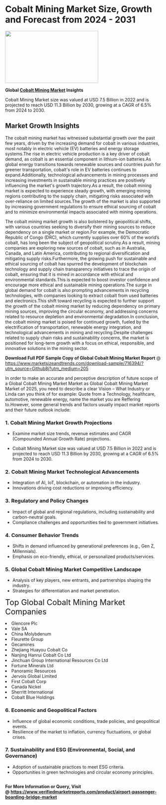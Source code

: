 <H1>Cobalt Mining Market Size, Growth and Forecast from 2024 - 2031</H1><img class="aligncenter size-medium wp-image-584254" src="https://thirdeyenews.in/wp-content/uploads/2024/09/Global-Market-Research-300x168.jpeg" alt="" width="300" height="168" /><p><strong>Global&nbsp;<a href="https://www.marketsizeandtrends.com/download-sample/716394/?utm_source=Github8j?utm_medium=205">Cobalt Mining Market</a> Insights</strong></p><p>Cobalt Mining Market size was valued at USD 7.5 Billion in 2022 and is projected to reach USD 11.3 Billion by 2030, growing at a CAGR of 6.5% from 2024 to 2030.</p><p><h2>Market Growth Insights</h2> <p>The cobalt mining market has witnessed substantial growth over the past few years, driven by the increasing demand for cobalt in various industries, most notably in electric vehicle (EV) batteries and energy storage systems.The rise in electric vehicle production is a key driver of cobalt demand, as cobalt is an essential component in lithium-ion batteries.As global energy transitions towards renewable sources and countries push for greener transportation, cobalt's role in EV batteries continues to expand.Additionally, technological advancements in mining processes and increasing investments in sustainable mining practices are positively influencing the market's growth trajectory.As a result, the cobalt mining market is expected to experience steady growth, with emerging mining regions contributing to the supply chain, mitigating risks associated with over-reliance on limited sources.The growth of the market is also supported by increasing government regulations to ensure ethical sourcing of cobalt and to minimize environmental impacts associated with mining operations. </p> <p>The cobalt mining market growth is also bolstered by geopolitical shifts, with various countries seeking to diversify their mining sources to reduce dependency on a single market or region.For example, the Democratic Republic of Congo (DRC), which currently supplies over 60% of the world’s cobalt, has long been the subject of geopolitical scrutiny.As a result, mining companies are exploring new sources of cobalt, such as in Australia, Canada, and Latin America, contributing to regional diversification and mitigating supply risks.Furthermore, the growing push for sustainable and ethical sourcing of cobalt has spurred the development of blockchain technology and supply chain transparency initiatives to trace the origin of cobalt, ensuring that it is mined in accordance with ethical and environmental standards.This is expected to boost investor confidence and encourage more ethical and sustainable mining operations.The surge in global demand for cobalt is also prompting advancements in recycling technologies, with companies looking to extract cobalt from used batteries and electronics.This shift toward recycling is expected to further support the growth of the cobalt mining market by reducing dependency on primary mining sources, improving the circular economy, and addressing concerns related to resource depletion and environmental degradation.In conclusion, the cobalt mining market is poised for continued growth, fueled by the electrification of transportation, renewable energy integration, and technological advancements in mining and recycling.Despite challenges related to supply chain risks and sustainability concerns, the market is positioned for long-term growth with a focus on ethical, responsible, and innovative solutions in the mining sector.</p><p><span class=""><strong>Download Full PDF Sample Copy of Global Cobalt Mining Market Report</strong> @ <a href="https://www.marketsizeandtrends.com/download-sample/716394/?utm_source=Github8j?utm_medium=205" target="_blank">https://www.marketsizeandtrends.com/download-sample/716394/?utm_source=Github8j?utm_medium=205</a></span></p><p>In order to make an accurate and perceptive description of future scope of a Global&nbsp;Cobalt Mining Market Market as Global&nbsp;Cobalt Mining Market Market of 2025, you need to describe a clear Vision &ndash; What Industry or Linda can you think of for example: Quote from a Technology, healthcare, automotive, renewable energy, name the market you are Reffering to.However, some general trends and factors usually impact market reports and their future outlook include:</p><h3>1.&nbsp;<strong>Cobalt Mining Market Growth Projections</strong></h3><ul><li>Examine market size trends, revenue estimates and CAGR (Compounded Annual Growth Rate) projections.</li><li><p>Cobalt Mining Market size was valued at USD 7.5 Billion in 2022 and is projected to reach USD 11.3 Billion by 2030, growing at a CAGR of 6.5% from 2024 to 2030.</p></li></ul><h3>2.&nbsp;<strong>Cobalt Mining Market Technological Advancements</strong></h3><ul><li>Integration of AI, IoT, blockchain, or automation in the industry.</li><li>Innovations driving cost reductions or improving efficiency.</li></ul><h3>3.&nbsp;<strong>Regulatory and Policy Changes</strong></h3><ul><li>Impact of global and regional regulations, including sustainability and carbon-neutral goals.</li><li>Compliance challenges and opportunities tied to government initiatives.</li></ul><h3>4.&nbsp;<strong>Consumer Behavior Trends</strong></h3><ul><li>Shifts in demand influenced by generational preferences (e.g., Gen Z, Millennials).</li><li>Emphasis on eco-friendly, ethical, or personalized products/services.</li></ul><h3>5.&nbsp;<strong>Global Cobalt Mining Market Competitive Landscape</strong></h3><ul><li>Analysis of key players, new entrants, and partnerships shaping the industry.</li><li>Strategies for differentiation and market penetration.</li></ul><p data-pm-slice="1 1 []"><span style="color: inherit; font-family: inherit; font-size: 25px;">Top Global Cobalt Mining Market Companies</span></p><div class="" data-test-id=""><p><li>Glencore Plc</li><li> Vale SA</li><li> China Molybdenum</li><li> Fleurette Group</li><li> Gecamines</li><li> Zhejiang Huayou Cobalt Co</li><li> Nanjing Hanrui Cobalt Co Ltd</li><li> Jinchuan Group International Resources Co Ltd</li><li> Fortune Minerals Ltd</li><li> Panoramic Resources</li><li> Jervois Global Limited</li><li> First Cobalt Corp</li><li> Canada Nickel</li><li> Sherritt International</li><li> Cobalt Blue Holdings</li></p></div><h3>6.&nbsp;<strong>Economic and Geopolitical Factors</strong></h3><ul><li>Influence of global economic conditions, trade policies, and geopolitical events.</li><li>Resilience of the market to inflation, currency fluctuations, or global crises.</li></ul><h3>7.&nbsp;<strong>Sustainability and ESG (Environmental, Social, and Governance)</strong></h3><ul><li>Adoption of sustainable practices to meet ESG criteria.</li><li>Opportunities in green technologies and circular economy principles.</li></ul><h2><strong style="font-size: 14px;">For More Information or Query, Visit @&nbsp;</strong><a style="background-color: #ffffff; font-size: 14px;" href="https://www.marketsizeandtrends.com/report/cobalt-mining-market/" target="_blank">https://www.verifiedmarketreports.com/product/airport-passenger-boarding-bridge-market</a></h2>